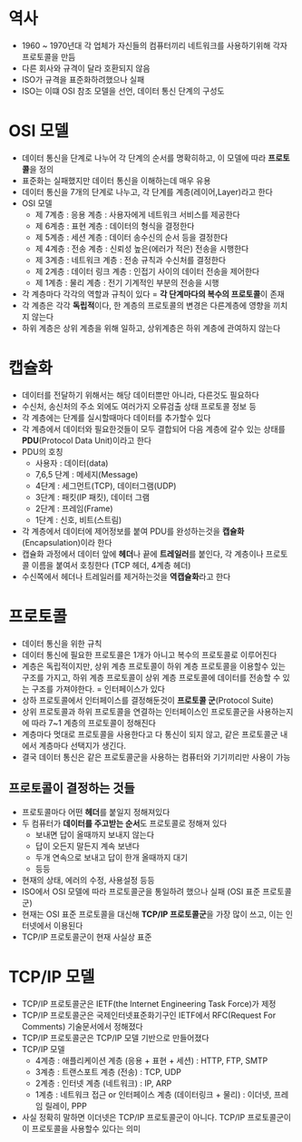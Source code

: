 # 역사

- 1960 ~ 1970년대 각 업체가 자신들의 컴퓨터끼리 네트워크를 사용하기위해 각자 프로토콜을 만듬
- 다른 회사와 규격이 달라 호환되지 않음
- ISO가 규격을 표준화하려했으나 실패
- ISO는 이떄 OSI 참조 모델을 선언, 데이터 통신 단계의 구성도

# OSI 모델

- 데이터 통신을 단계로 나누어 각 단계의 순서를 명확히하고, 이 모델에 따라 **프로토콜**을 정의
- 표준화는 실패했지만 데이터 통신을 이해하는데 매우 유용
- 데이터 통신을 7개의 단계로 나누고, 각 단계를 계층(레이어,Layer)라고 한다
- OSI 모델
  - 제 7계층 : 응용 계층 : 사용자에게 네트워크 서비스를 제공한다
  - 제 6계층 : 표현 계층 : 데이터의 형식을 결정한다
  - 제 5계층 : 세션 계층 : 데이터 송수신의 순서 등을 결정한다
  - 제 4계층 : 전송 계층 : 신뢰성 높은(에러가 적은) 전송을 시행한다
  - 제 3계층 : 네트워크 계층 : 전송 규칙과 수신처를 결정한다
  - 제 2계층 : 데이터 링크 계층 : 인접기 사이의 데이터 전송을 제어한다
  - 제 1계층 : 물리 계층 : 전기 기계적인 부분의 전송을 시행
- 각 계층마다 각각의 역할과 규칙이 있다 = **각 단계마다의 복수의 프로토콜**이 존재
- 각 계층은 각각 **독립적**이다, 한 계층의 프로토콜의 변경은 다른계층에 영향을 끼치지 않는다
- 하위 계층은 상위 계층을 위해 일하고, 상위계층은 하위 계층에 관여하지 않는다

# 캡슐화

- 데이터를 전달하기 위해서는 해당 데이터뿐만 아니라, 다른것도 필요하다
- 수신처, 송신처의 주소 외에도 여러가지 오류검출 상태 프로토콜 정보 등
- 각 계층에는 단계를 실시할때마다 데이터를 추가할수 있다
- 각 계층에서 데이터와 필요한것들이 모두 결합되어 다음 계층에 갈수 있는 상태를 **PDU**(Protocol Data Unit)이라고 한다
- PDU의 호칭
  - 사용자 : 데이터(data)
  - 7,6,5 단계 : 메세지(Message)
  - 4단계 : 세그먼트(TCP), 데이터그램(UDP)
  - 3단계 : 패킷(IP 패킷), 데이터 그램
  - 2단계 : 프레임(Frame)
  - 1단계 : 신호, 비트(스트림)
- 각 계층에서 데이터에 제어정보를 붙여 PDU를 완성하는것을 **캡슐화**(Encapsulation)이라 한다
- 캡슐화 과정에서 데이터 앞에 **헤더**나 끝에 **트레일러**를 붙인다, 각 계층이나 프로토콜 이름을 붙여서 호칭한다 (TCP 헤더, 4계층 헤더)
- 수신쪽에서 헤더나 트레일러를 제거하는것을 **역캡슐화**라고 한다

# 프로토콜

- 데이터 통신을 위한 규칙
- 데이터 통신에 필요한 프로토콜은 1개가 아니고 복수의 프로토콜로 이루어진다
- 계층은 독립적이지만, 상위 계층 프로토콜이 하위 계층 프로토콜을 이용할수 있는 구조를 가지고, 하위 계층 프로토콜이 상위 계층 프로토콜에 데이터를 전송할 수 있는 구조를 가져야한다. = 인터페이스가 있다
- 상하 프로토콜에서 인터페이스를 결정해둔것이 **프로토콜 군**(Protocol Suite)
- 상위 프로토콜과 하위 프로토콜을 연결하는 인터페이스인 프로토콜군을 사용하는지에 따라 7~1 계층의 프로토콜이 정해진다
- 계층마다 멋대로 프로토콜을 사용한다고 다 통신이 되지 않고, 같은 프로토콜군 내에서 계층마다 선택지가 생긴다.
- 결국 데이터 통신은 같은 프로토콜군을 사용하는 컴퓨터와 기기끼리만 사용이 가능

## 프로토콜이 결정하는 것들

- 프로토콜마다 어떤 **헤더**를 붙일지 정해져있다
- 두 컴퓨터가 **데이터를 주고받는 순서**도 프로토콜로 정해져 있다
  - 보내면 답이 올때까지 보내지 않는다
  - 답이 오든지 말든지 계속 보낸다
  - 두개 연속으로 보내고 답이 한개 올때까지 대기
  - 등등
- 현재의 상태, 에러의 수정, 사용설정 등등
- ISO에서 OSI 모델에 따라 프로토콜군을 통일하려 했으나 실패 (OSI 표준 프로토콜군)
- 현재는 OSI 표준 프로토콜을 대신해 **TCP/IP 프로토콜군**을 가장 많이 쓰고, 이는 인터넷에서 이용된다
- TCP/IP 프로토콜군이 현재 사실상 표준

# TCP/IP 모델

- TCP/IP 프로토콜군은 IETF(the Internet Engineering Task Force)가 제정
- TCP/IP 프로토콜군은 국제인터넷표준화기구인 IETF에서 RFC(Request For Comments) 기술문서에서 정해졌다
- TCP/IP 프로토콜군은 TCP/IP 모델 기반으로 만들어졌다
- TCP/IP 모델
  - 4계층 : 애플리케이션 계층 (응용 + 표현 + 세션) : HTTP, FTP, SMTP
  - 3계층 : 트랜스포트 계층 (전송) : TCP, UDP
  - 2계층 : 인터넷 계층 (네트워크) : IP, ARP
  - 1계층 : 네트워크 접근 or 인터페이스 계층 (데이터링크 + 물리) : 이더넷, 프레임 릴레이, PPP
- 사실 정확히 말하면 이더넷은 TCP/IP 프로토콜군이 아니다. TCP/IP 프로토콜군이 이 프로토콜을 사용할수 있다는 의미
